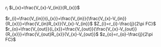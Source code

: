 $r_{i}$
$i_{x}=\frac{V_{x}-V_{in}}{R_{x}}$



$r_{i}=\frac{V_{in}}{i_{x}}=\frac{V_{in}}{\frac{V_{x}-V_{in}}{R_{x}}}=\frac{V_{in}R_{x}}{V_{x}-V_{in}}$
$Z_{i}=r_{i}-\frac{j}{2\pi FC}$
$r_{o}=\frac{V_{out}}{i_{x}}=\frac{V_{out}}{\frac{V_{x}-V_{out}}{R_{x}}}=\frac{V_{out}R_{x}}{V_{x}-V_{out}}$
$z_{o}=r_{o}-\frac{j}{2\pi FC}$
